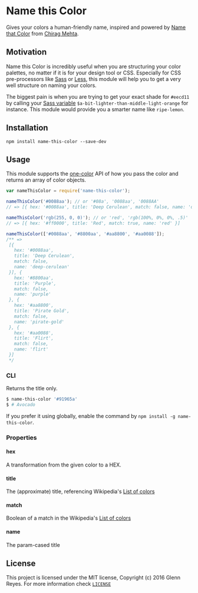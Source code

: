 # Name this Color
Gives your colors a human-friendly name, inspired and powered by [Name that Color](http://chir.ag/projects/ntc) from [Chirag Mehta](http://chir.ag/about).

## Motivation
Name this Color is incredibly useful when you are structuring your color palettes, no matter if it is for your design tool or CSS. Especially for CSS pre-processors like [Sass](http://sass-lang.com/) or [Less](http://lesscss.org/), this module will help you to get a very well structure on naming your colors.

The biggest pain is when you are trying to get your exact shade for ```#eecd11``` by calling your [Sass variable](http://sass-lang.com/guide#topic-2) ```$a-bit-lighter-than-middle-light-orange``` for instance.
This module would provide you a smarter name like ```ripe-lemon```.


## Installation
```
npm install name-this-color --save-dev
```

## Usage
This module supports the [one-color](https://github.com/One-com/one-color#api-overview) API of how you pass the color and returns an array of color objects.
```js
var nameThisColor = require('name-this-color');

nameThisColor('#0088aa'); // or '#08a', '0088aa', '0088AA'
// => [{ hex: '#0088aa', title: 'Deep Cerulean', match: false, name: 'deep-cerulean' }]

nameThisColor('rgb(255, 0, 0)'); // or 'red', 'rgb(100%, 0%, 0%, .5)'
// => [{ hex: '#ff0000', title: 'Red', match: true, name: 'red' }]

nameThisColor(['#0088aa', '#8800aa', '#aa8800', '#aa0088']);
/** =>
 [{
   hex: '#0088aa',
   title: 'Deep Cerulean',
   match: false,
   name: 'deep-cerulean'
 }], {
   hex: '#8800aa',
   title: 'Purple',
   match: false,
   name: 'purple'
 }, {
   hex: '#aa8800',
   title: 'Pirate Gold',
   match: false,
   name: 'pirate-gold'
 }, {
   hex: '#aa0088',
   title: 'Flirt',
   match: false,
   name: 'flirt'
 }]
 */
```

### CLI
Returns the title only.
```sh
$ name-this-color '#91965a'
$ # Avocado
```
If you prefer it using globally, enable the command by ```npm install -g name-this-color```.


### Properties

#### hex
A transformation from the given color to a HEX.

#### title
The (approximate) title, referencing Wikipedia's [List of colors](https://en.wikipedia.org/wiki/Lists_of_colors)

#### match
Boolean of a match in the Wikipedia's [List of colors](https://en.wikipedia.org/wiki/Lists_of_colors)

#### name
The param-cased title


## License
This project is licensed under the MIT license, Copyright (c) 2016 Glenn Reyes. For more information check [```LICENSE```](LICENSE)
